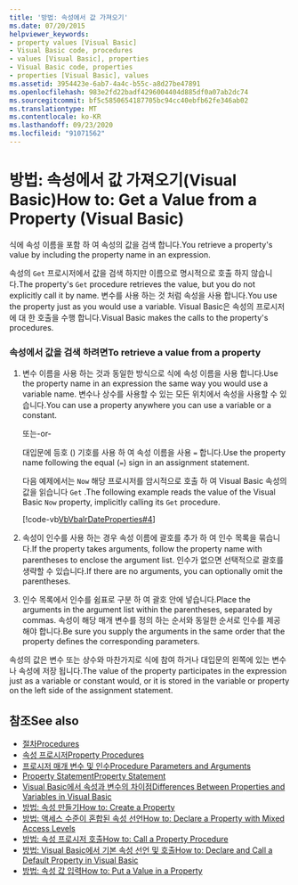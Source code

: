 ```yaml
---
title: '방법: 속성에서 값 가져오기'
ms.date: 07/20/2015
helpviewer_keywords:
- property values [Visual Basic]
- Visual Basic code, procedures
- values [Visual Basic], properties
- Visual Basic code, properties
- properties [Visual Basic], values
ms.assetid: 3954423e-6ab7-4a4c-b55c-a8d27be47891
ms.openlocfilehash: 983e2fd22badf4296004404d885df0a07ab2dc74
ms.sourcegitcommit: bf5c5850654187705bc94cc40ebfb62fe346ab02
ms.translationtype: MT
ms.contentlocale: ko-KR
ms.lasthandoff: 09/23/2020
ms.locfileid: "91071562"
---
```

# <a name="how-to-get-a-value-from-a-property-visual-basic"></a><span data-ttu-id="6513f-102">방법: 속성에서 값 가져오기(Visual Basic)</span><span class="sxs-lookup"><span data-stu-id="6513f-102">How to: Get a Value from a Property (Visual Basic)</span></span>

<span data-ttu-id="6513f-103">식에 속성 이름을 포함 하 여 속성의 값을 검색 합니다.</span><span class="sxs-lookup"><span data-stu-id="6513f-103">You retrieve a property's value by including the property name in an expression.</span></span>  
  
 <span data-ttu-id="6513f-104">속성의 `Get` 프로시저에서 값을 검색 하지만 이름으로 명시적으로 호출 하지 않습니다.</span><span class="sxs-lookup"><span data-stu-id="6513f-104">The property's `Get` procedure retrieves the value, but you do not explicitly call it by name.</span></span> <span data-ttu-id="6513f-105">변수를 사용 하는 것 처럼 속성을 사용 합니다.</span><span class="sxs-lookup"><span data-stu-id="6513f-105">You use the property just as you would use a variable.</span></span> <span data-ttu-id="6513f-106">Visual Basic은 속성의 프로시저에 대 한 호출을 수행 합니다.</span><span class="sxs-lookup"><span data-stu-id="6513f-106">Visual Basic makes the calls to the property's procedures.</span></span>  
  
### <a name="to-retrieve-a-value-from-a-property"></a><span data-ttu-id="6513f-107">속성에서 값을 검색 하려면</span><span class="sxs-lookup"><span data-stu-id="6513f-107">To retrieve a value from a property</span></span>  
  
1. <span data-ttu-id="6513f-108">변수 이름을 사용 하는 것과 동일한 방식으로 식에 속성 이름을 사용 합니다.</span><span class="sxs-lookup"><span data-stu-id="6513f-108">Use the property name in an expression the same way you would use a variable name.</span></span> <span data-ttu-id="6513f-109">변수나 상수를 사용할 수 있는 모든 위치에서 속성을 사용할 수 있습니다.</span><span class="sxs-lookup"><span data-stu-id="6513f-109">You can use a property anywhere you can use a variable or a constant.</span></span>  
  
     <span data-ttu-id="6513f-110">또는</span><span class="sxs-lookup"><span data-stu-id="6513f-110">-or-</span></span>  
  
     <span data-ttu-id="6513f-111">대입문에 등호 () 기호를 사용 하 여 속성 이름을 사용 `=` 합니다.</span><span class="sxs-lookup"><span data-stu-id="6513f-111">Use the property name following the equal (`=`) sign in an assignment statement.</span></span>  
  
     <span data-ttu-id="6513f-112">다음 예제에서는 `Now` 해당 프로시저를 암시적으로 호출 하 여 Visual Basic 속성의 값을 읽습니다 `Get` .</span><span class="sxs-lookup"><span data-stu-id="6513f-112">The following example reads the value of the Visual Basic `Now` property, implicitly calling its `Get` procedure.</span></span>  
  
     [!code-vb[VbVbalrDateProperties#4](~/samples/snippets/visualbasic/VS_Snippets_VBCSharp/VbVbalrDateProperties/VB/Module1.vb#4)]  
  
2. <span data-ttu-id="6513f-113">속성이 인수를 사용 하는 경우 속성 이름에 괄호를 추가 하 여 인수 목록을 묶습니다.</span><span class="sxs-lookup"><span data-stu-id="6513f-113">If the property takes arguments, follow the property name with parentheses to enclose the argument list.</span></span> <span data-ttu-id="6513f-114">인수가 없으면 선택적으로 괄호를 생략할 수 있습니다.</span><span class="sxs-lookup"><span data-stu-id="6513f-114">If there are no arguments, you can optionally omit the parentheses.</span></span>  
  
3. <span data-ttu-id="6513f-115">인수 목록에서 인수를 쉼표로 구분 하 여 괄호 안에 넣습니다.</span><span class="sxs-lookup"><span data-stu-id="6513f-115">Place the arguments in the argument list within the parentheses, separated by commas.</span></span> <span data-ttu-id="6513f-116">속성이 해당 매개 변수를 정의 하는 순서와 동일한 순서로 인수를 제공 해야 합니다.</span><span class="sxs-lookup"><span data-stu-id="6513f-116">Be sure you supply the arguments in the same order that the property defines the corresponding parameters.</span></span>  
  
 <span data-ttu-id="6513f-117">속성의 값은 변수 또는 상수와 마찬가지로 식에 참여 하거나 대입문의 왼쪽에 있는 변수나 속성에 저장 됩니다.</span><span class="sxs-lookup"><span data-stu-id="6513f-117">The value of the property participates in the expression just as a variable or constant would, or it is stored in the variable or property on the left side of the assignment statement.</span></span>  
  
## <a name="see-also"></a><span data-ttu-id="6513f-118">참조</span><span class="sxs-lookup"><span data-stu-id="6513f-118">See also</span></span>

- [<span data-ttu-id="6513f-119">절차</span><span class="sxs-lookup"><span data-stu-id="6513f-119">Procedures</span></span>](./index.md)
- [<span data-ttu-id="6513f-120">속성 프로시저</span><span class="sxs-lookup"><span data-stu-id="6513f-120">Property Procedures</span></span>](./property-procedures.md)
- [<span data-ttu-id="6513f-121">프로시저 매개 변수 및 인수</span><span class="sxs-lookup"><span data-stu-id="6513f-121">Procedure Parameters and Arguments</span></span>](./procedure-parameters-and-arguments.md)
- [<span data-ttu-id="6513f-122">Property Statement</span><span class="sxs-lookup"><span data-stu-id="6513f-122">Property Statement</span></span>](../../../language-reference/statements/property-statement.md)
- [<span data-ttu-id="6513f-123">Visual Basic에서 속성과 변수의 차이점</span><span class="sxs-lookup"><span data-stu-id="6513f-123">Differences Between Properties and Variables in Visual Basic</span></span>](./differences-between-properties-and-variables.md)
- [<span data-ttu-id="6513f-124">방법: 속성 만들기</span><span class="sxs-lookup"><span data-stu-id="6513f-124">How to: Create a Property</span></span>](./how-to-create-a-property.md)
- [<span data-ttu-id="6513f-125">방법: 액세스 수준이 혼합된 속성 선언</span><span class="sxs-lookup"><span data-stu-id="6513f-125">How to: Declare a Property with Mixed Access Levels</span></span>](./how-to-declare-a-property-with-mixed-access-levels.md)
- [<span data-ttu-id="6513f-126">방법: 속성 프로시저 호출</span><span class="sxs-lookup"><span data-stu-id="6513f-126">How to: Call a Property Procedure</span></span>](./how-to-call-a-property-procedure.md)
- [<span data-ttu-id="6513f-127">방법: Visual Basic에서 기본 속성 선언 및 호출</span><span class="sxs-lookup"><span data-stu-id="6513f-127">How to: Declare and Call a Default Property in Visual Basic</span></span>](./how-to-declare-and-call-a-default-property.md)
- [<span data-ttu-id="6513f-128">방법: 속성 값 입력</span><span class="sxs-lookup"><span data-stu-id="6513f-128">How to: Put a Value in a Property</span></span>](./how-to-put-a-value-in-a-property.md)
